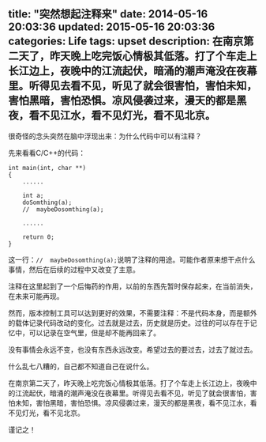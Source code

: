 title: "突然想起注释来"
date: 2014-05-16 20:03:36
updated: 2015-05-16 20:03:36
categories: Life
tags: upset
description: 在南京第二天了，昨天晚上吃完饭心情极其低落。打了个车走上长江边上，夜晚中的江流起伏，暗涌的潮声淹没在夜幕里。听得见去看不见，听见了就会很害怕，害怕未知，害怕黑暗，害怕恐惧。凉风侵袭过来，漫天的都是黑夜，看不见江水，看不见灯光，看不见北京。
---

很奇怪的念头突然在脑中浮现出来：为什么代码中可以有注释？

先来看看C/C++的代码：

```
int main(int, char **)
{    
    ......    

    int a;
    doSomthing(a);
    //  maybeDosomthing(a);

    ......

    return 0;
}
```

这一行：`//  maybeDosomthing(a);`说明了注释的用途。可能作者原来想干点什么事情，然后在后续的过程中又改变了主意。

注释在这里起到了一个后悔药的作用，以前的东西先暂时保存起来，在当前消失，在未来可能再现。

然而，版本控制工具可以达到更好的效果，不需要注释：不是代码本身，而是额外的载体记录代码改动的变化。过去就是过去，历史就是历史。过往的可以存在于记忆中，可以记录在空气里，但是却不能再回来了。

没有事情会永远不变，也没有东西永远改变。希望过去的要过去，过去了就过去。

什么乱七八糟的，自己都不知道自己在说什么。

在南京第二天了，昨天晚上吃完饭心情极其低落。打了个车走上长江边上，夜晚中的江流起伏，暗涌的潮声淹没在夜幕里。听得见去看不见，听见了就会很害怕，害怕未知，害怕黑暗，害怕恐惧。凉风侵袭过来，漫天的都是黑夜，看不见江水，看不见灯光，看不见北京。

谨记之！

